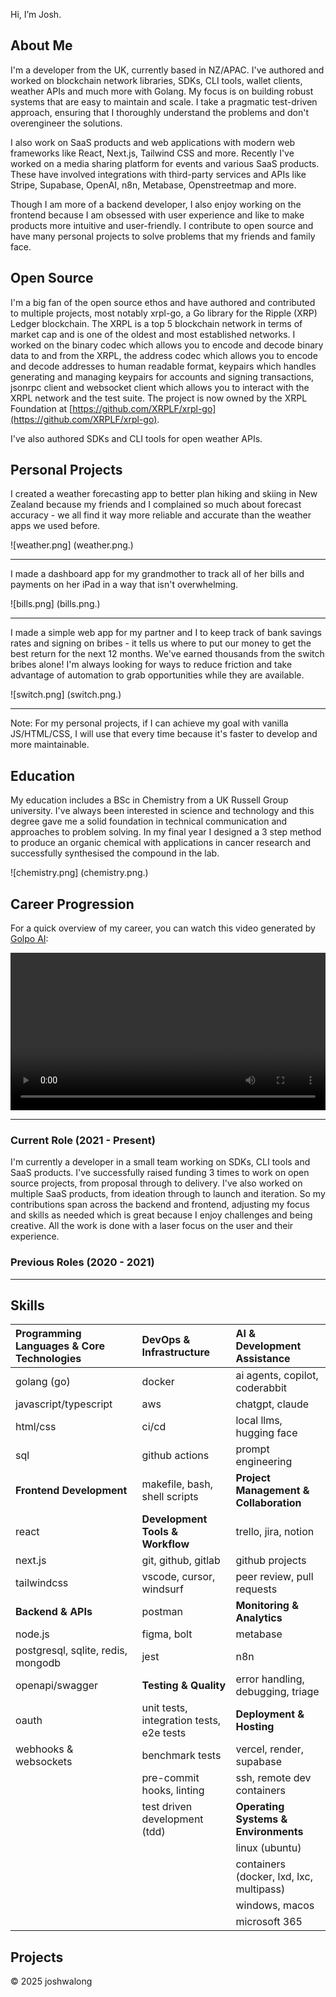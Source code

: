 Hi, I’m Josh.

## About Me
I'm a developer from the UK, currently based in NZ/APAC. I've authored and worked on blockchain network libraries, SDKs, CLI tools, wallet clients, weather APIs and much more with Golang. My focus is on building robust systems that are easy to maintain and scale. I take a pragmatic test-driven approach, ensuring that I thoroughly understand the problems and don't overengineer the solutions.

I also work on SaaS products and web applications with modern web frameworks like React, Next.js, Tailwind CSS and more. Recently I've worked on a media sharing platform for events and various SaaS products. These have involved integrations with third-party services and APIs like Stripe, Supabase, OpenAI, n8n, Metabase, Openstreetmap and more. 

Though I am more of a backend developer, I also enjoy working on the frontend because I am obsessed with user experience and like to make products more intuitive and user-friendly. I contribute to open source and have many personal projects to solve problems that my friends and family face.

## Open Source

I'm a big fan of the open source ethos and have authored and contributed to multiple projects, most notably xrpl-go, a Go library for the Ripple (XRP) Ledger blockchain. The XRPL is a top 5 blockchain network in terms of market cap and is one of the oldest and most established networks. I worked on the binary codec which allows you to encode and decode binary data to and from the XRPL, the address codec which allows you to encode and decode addresses to human readable format, keypairs which handles generating and managing keypairs for accounts and signing transactions, jsonrpc client and websocket client which allows you to interact with the XRPL network and the test suite. The project is now owned by the XRPL Foundation at [https://github.com/XRPLF/xrpl-go](https://github.com/XRPLF/xrpl-go).

I've also authored SDKs and CLI tools for open weather APIs.

## Personal Projects

I created a weather forecasting app to better plan hiking and skiing in New Zealand because my friends and I complained so much about forecast accuracy - we all find it way more reliable and accurate than the weather apps we used before. 

![weather.png] (weather.png.)

---

I made a dashboard app for my grandmother to track all of her bills and payments on her iPad in a way that isn't overwhelming. 

![bills.png] (bills.png.)

---

I made a simple web app for my partner and I to keep track of bank savings rates and signing on bribes - it tells us where to put our money to get the best return for the next 12 months. We've earned thousands from the switch bribes alone! I'm always looking for ways to reduce friction and take advantage of automation to grab opportunities while they are available.

![switch.png] (switch.png.)

---

Note: For my personal projects, if I can achieve my goal with vanilla JS/HTML/CSS, I will use that every time because it's faster to develop and more maintainable.

## Education

My education includes a BSc in Chemistry from a UK Russell Group university. I've always been interested in science and technology and this degree gave me a solid foundation in technical communication and approaches to problem solving. In my final year I designed a 3 step method to produce an organic chemical with applications in cancer research and successfully synthesised the compound in the lab.

![chemistry.png] (chemistry.png.)

## Career Progression

For a quick overview of my career, you can watch this video generated by [Golpo AI](https://video.golpoai.com/):

<video width="100%" style="max-width: 100%; display: block; margin: 0 auto;" controls>
  <source src="josh_golpo_small.webm" type="video/webm">
</video>

---
### Current Role (2021 - Present)

I'm currently a developer in a small team working on SDKs, CLI tools and SaaS products. I've successfully raised funding 3 times to work on open source projects, from proposal through to delivery. I've also worked on multiple SaaS products, from ideation through to launch and iteration. So my contributions span across the backend and frontend, adjusting my focus and skills as needed which is great because I enjoy challenges and being creative. All the work is done with a laser focus on the user and their experience.

### Previous Roles (2020 - 2021)

---


## Skills

| **Programming Languages & Core Technologies** | **DevOps & Infrastructure** | **AI & Development Assistance** |
|:---|:---|:---|
| golang (go) | docker | ai agents, copilot, coderabbit |
| javascript/typescript | aws | chatgpt, claude |
| html/css | ci/cd | local llms, hugging face |
| sql | github actions | prompt engineering |
| **Frontend Development** | makefile, bash, shell scripts | **Project Management & Collaboration** |
| react | **Development Tools & Workflow** | trello, jira, notion |
| next.js | git, github, gitlab | github projects |
| tailwindcss | vscode, cursor, windsurf | peer review, pull requests |
| **Backend & APIs** | postman | **Monitoring & Analytics** |
| node.js | figma, bolt | metabase |
| postgresql, sqlite, redis, mongodb | jest | n8n |
| openapi/swagger | **Testing & Quality** | error handling, debugging, triage |
| oauth | unit tests, integration tests, e2e tests | **Deployment & Hosting** |
| webhooks & websockets | benchmark tests | vercel, render, supabase |
| | pre-commit hooks, linting | ssh, remote dev containers |
| | test driven development (tdd) | **Operating Systems & Environments** |
| | | linux (ubuntu) |
| | | containers (docker, lxd, lxc, multipass) |
| | | windows, macos |
| | | microsoft 365 |

## Projects

© 2025 joshwalong